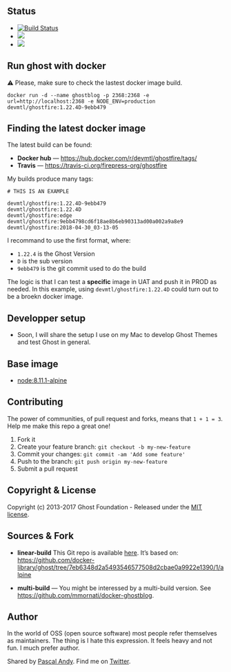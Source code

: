 ## Status

- [![Build Status](https://travis-ci.org/firepress-org/ghostfire.svg)](https://travis-ci.org/firepress-org/ghostfire)
- [![](https://images.microbadger.com/badges/image/devmtl/ghostfire.svg)](https://microbadger.com/images/devmtl/ghostfire "Get your own image badge on microbadger.com")
- [![](https://images.microbadger.com/badges/version/devmtl/ghostfire.svg)](https://microbadger.com/images/devmtl/ghostfire "Get your own version badge on microbadger.com")


## Run ghost with docker

⚠️ Please, make sure to check the lastest docker image build. 

```
docker run -d --name ghostblog -p 2368:2368 -e url=http://localhost:2368 -e NODE_ENV=production devmtl/ghostfire:1.22.4D-9ebb479
```


## Finding the latest docker image

The latest build can be found:
- **Docker hub** — https://hub.docker.com/r/devmtl/ghostfire/tags/
- **Travis** — https://travis-ci.org/firepress-org/ghostfire

My builds produce many tags:

```
# THIS IS AN EXAMPLE  
  
devmtl/ghostfire:1.22.4D-9ebb479
devmtl/ghostfire:1.22.4D
devmtl/ghostfire:edge
devmtl/ghostfire:9ebb4798cd6f18ae8b6eb90313ad00a002a9a8e9
devmtl/ghostfire:2018-04-30_03-13-05
```

I recommand to use the first format, where:
- `1.22.4` is the Ghost Version
- `D` is the sub version
- `9ebb479` is the git commit used to do the build

The logic is that I can test a **specific** image in UAT and push it in PROD as needed. In this example, using `devmtl/ghostfire:1.22.4D` could turn out to be a broekn docker image.  


## Developper setup

- Soon, I will share the setup I use on my Mac to develop Ghost Themes and test Ghost in general.


## Base image

- [node:8.11.1-alpine](https://registry.hub.docker.com/_/node/)


## Contributing

The power of communities, of pull request and forks, means that `1 + 1 = 3`. Help me make this repo a great one!

1. Fork it
2. Create your feature branch: `git checkout -b my-new-feature`
3. Commit your changes: `git commit -am 'Add some feature'`
4. Push to the branch: `git push origin my-new-feature`
5. Submit a pull request


## Copyright & License

Copyright (c) 2013-2017 Ghost Foundation - Released under the [MIT license](LICENSE).


## Sources & Fork

- **linear-build** This Git repo is available [here](https://github.com/firepress-org/ghostfire). It’s based on:
https://github.com/docker-library/ghost/tree/7eb6348d2a5493546577508d2cbae0a9922e1390/1/alpine

- **multi-build** — You might be interessed by a multi-build version. See https://github.com/mmornati/docker-ghostblog.


## Author

In the world of OSS (open source software) most people refer themselves as maintainers. The thing is I hate this expression. It feels heavy and not fun. I much prefer author.

Shared by [Pascal Andy](https://pascalandy.com/blog/now/). Find me on [Twitter](https://twitter.com/askpascalandy).